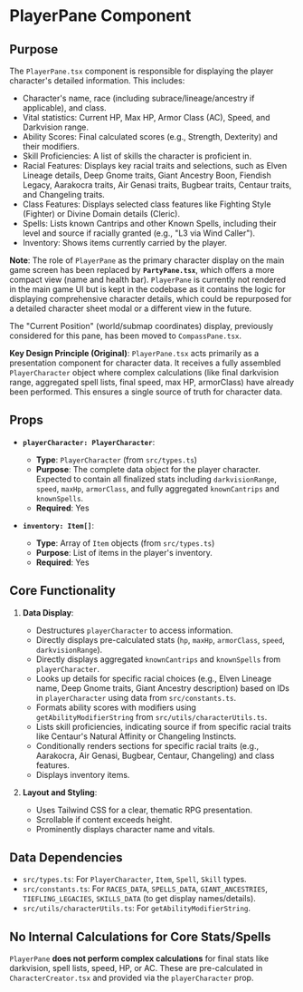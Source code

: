 # PlayerPane Component

## Purpose

The `PlayerPane.tsx` component is responsible for displaying the player character's detailed information. This includes:

*   Character's name, race (including subrace/lineage/ancestry if applicable), and class.
*   Vital statistics: Current HP, Max HP, Armor Class (AC), Speed, and Darkvision range.
*   Ability Scores: Final calculated scores (e.g., Strength, Dexterity) and their modifiers.
*   Skill Proficiencies: A list of skills the character is proficient in.
*   Racial Features: Displays key racial traits and selections, such as Elven Lineage details, Deep Gnome traits, Giant Ancestry Boon, Fiendish Legacy, Aarakocra traits, Air Genasi traits, Bugbear traits, Centaur traits, and Changeling traits.
*   Class Features: Displays selected class features like Fighting Style (Fighter) or Divine Domain details (Cleric).
*   Spells: Lists known Cantrips and other Known Spells, including their level and source if racially granted (e.g., "L3 via Wind Caller").
*   Inventory: Shows items currently carried by the player.

**Note**: The role of `PlayerPane` as the primary character display on the main game screen has been replaced by **`PartyPane.tsx`**, which offers a more compact view (name and health bar). `PlayerPane` is currently not rendered in the main game UI but is kept in the codebase as it contains the logic for displaying comprehensive character details, which could be repurposed for a detailed character sheet modal or a different view in the future.

The "Current Position" (world/submap coordinates) display, previously considered for this pane, has been moved to `CompassPane.tsx`.

**Key Design Principle (Original)**: `PlayerPane.tsx` acts primarily as a presentation component for character data. It receives a fully assembled `PlayerCharacter` object where complex calculations (like final darkvision range, aggregated spell lists, final speed, max HP, armorClass) have already been performed. This ensures a single source of truth for character data.

## Props

*   **`playerCharacter: PlayerCharacter`**:
    *   **Type**: `PlayerCharacter` (from `src/types.ts`)
    *   **Purpose**: The complete data object for the player character. Expected to contain all finalized stats including `darkvisionRange`, `speed`, `maxHp`, `armorClass`, and fully aggregated `knownCantrips` and `knownSpells`.
    *   **Required**: Yes

*   **`inventory: Item[]`**:
    *   **Type**: Array of `Item` objects (from `src/types.ts`)
    *   **Purpose**: List of items in the player's inventory.
    *   **Required**: Yes

## Core Functionality

1.  **Data Display**:
    *   Destructures `playerCharacter` to access information.
    *   Directly displays pre-calculated stats (`hp`, `maxHp`, `armorClass`, `speed`, `darkvisionRange`).
    *   Directly displays aggregated `knownCantrips` and `knownSpells` from `playerCharacter`.
    *   Looks up details for specific racial choices (e.g., Elven Lineage name, Deep Gnome traits, Giant Ancestry description) based on IDs in `playerCharacter` using data from `src/constants.ts`.
    *   Formats ability scores with modifiers using `getAbilityModifierString` from `src/utils/characterUtils.ts`.
    *   Lists skill proficiencies, indicating source if from specific racial traits like Centaur's Natural Affinity or Changeling Instincts.
    *   Conditionally renders sections for specific racial traits (e.g., Aarakocra, Air Genasi, Bugbear, Centaur, Changeling) and class features.
    *   Displays inventory items.

2.  **Layout and Styling**:
    *   Uses Tailwind CSS for a clear, thematic RPG presentation.
    *   Scrollable if content exceeds height.
    *   Prominently displays character name and vitals.

## Data Dependencies

*   `src/types.ts`: For `PlayerCharacter`, `Item`, `Spell`, `Skill` types.
*   `src/constants.ts`: For `RACES_DATA`, `SPELLS_DATA`, `GIANT_ANCESTRIES`, `TIEFLING_LEGACIES`, `SKILLS_DATA` (to get display names/details).
*   `src/utils/characterUtils.ts`: For `getAbilityModifierString`.

## No Internal Calculations for Core Stats/Spells

`PlayerPane` **does not perform complex calculations** for final stats like darkvision, spell lists, speed, HP, or AC. These are pre-calculated in `CharacterCreator.tsx` and provided via the `playerCharacter` prop.

